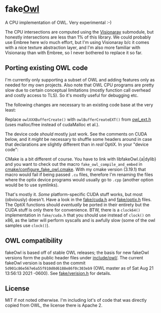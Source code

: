 fake[Owl](https://github.com/owl-project/owl)
===========

A CPU implementation of OWL. Very experimental :-)

The CPU intersections are computed using the [Visionaray](https://github.com/szellmann/visionaray) submodule, but honestly intersections are less than 1% of this library. We could probably use Embree here w/o much effort, but I'm using Visionaray b/c it comes with a nice texture abstraction layer, and I'm also more familiar with Visionaray than with Embree, so I never bothered to replace it so far.

Porting existing OWL code
-------------------------

I'm currently only supporting a subset of OWL and adding features only as needed for my own projects. Also note that OWL CPU programs are pretty slow due to certain conceptual limitations (mostly function call overhead and costly access to TLS). So it's mostly useful for debugging etc.

The following changes are necessary to an existing code base at the very least:

Replace `owlXXXBufferCreate()` with `owlBufferCreateEXT()` from [owl_ext.h](/include/owl/owl_ext.h) (uses malloc/free instead of cudaMalloc et al.).

The device code _should_ mostly just work. See the comments on CUDA below, and it _might_ be necessary to shuffle some headers around in case that declarations are slightly different than in _real_ OptiX.
In your "device code":

CMake is a bit different of course. You have to link with libfakeOwl.{a|dylib} and you want to check out the macro `fake_owl_compile_and_embed` in [cmake/configure_fake_owl.cmake](/cmake/configure_fake_owl.cmake). With my cmake version (3.19.1) that macro would fail if being passed `.cu` files, therefore I'm renaming the files where the optix device programs would usually go to `.cpp` (another option would be to use symlinks).

That's mostly it. _Some_ platform-specific CUDA stuff works, but most (obviously) doesn't. Have a look in the [fake/cuda.h](/include/fake/cuda.h) and [fake/optix.h](/include/fake/optix.h) files. The OptiX functions should _eventually_ be ported in their entirety but the CUDA stuff is only there for convenience. BTW, there is a `clock64()` implementation in `fake/cuda.h` that you should use instead of `clock()` on x86, as the latter will perform syscalls and is awfully slow (some of the owl samples use `clock()`).

OWL compatibility
-----------------

fakeOwl is based off of stable OWL releases; the basis for new fakeOwl versions form the public header files under [include/owl/](https://github.com/owl-project/owl/tree/master/owl/include/owl). The current fakeOwl version is based on the commit `5d901c86e567e6a55f910d0d6188e86f0c303eb9` (OWL master as of Sat Aug 21 13:56:13 2021 -0600). See [fake/verision.h](/include/fake/version.h) for details.

License
-------

MIT if not noted otherwise. I'm including lot's of code that was directly copied from OWL, the license there is Apache 2.

